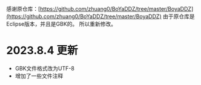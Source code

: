 感谢原仓库：[https://github.com/zhuang0/BoYaDDZ/tree/master/BoyaDDZ](https://github.com/zhuang0/BoYaDDZ/tree/master/BoyaDDZ) 由于原仓库是Eclipse版本，并且是GBK的。
所以重新修改。

# 2023.8.4 更新
* GBK文件格式改为UTF-8
* 增加了一些文件注释
